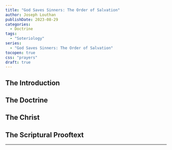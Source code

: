 ```yaml
---
title: "God Saves Sinners: The Order of Salvation"
author: Joseph Louthan
publishDate: 2023-08-29
categories:
  - Doctrine
tags:
  - "Soteriology"
series:
  - "God Saves Sinners: The Order of Salvation"
tocopen: true
css: "prayers"
draft: true
---
```

## The Introduction

## The Doctrine

## The Christ

## The Scriptural Prooftext

---
